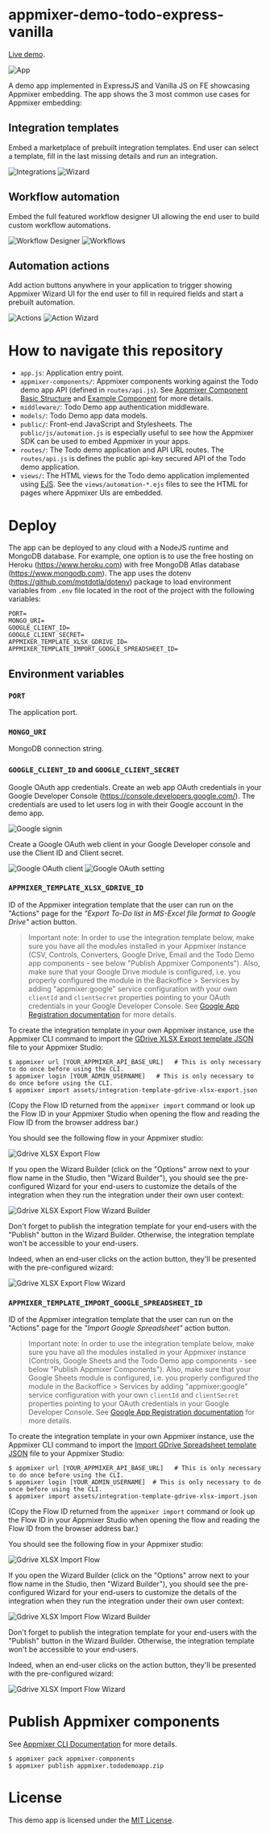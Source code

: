 # appmixer-demo-todo-express-vanilla

[Live demo](http://am-demo-todo-express-vanilla.herokuapp.com).

![App](assets/todo-demo-app.png?raw=true "App")

A demo app implemented in ExpressJS and Vanilla JS on FE showcasing Appmixer embedding. The app shows the 3 most common use cases for Appmixer embedding:

## Integration templates

Embed a marketplace of prebuilt integration templates. End user can select a template, fill in the last missing details and run an integration.

![Integrations](assets/todo-demo-app-integrations.png?raw=true "Integrations")
![Wizard](assets/todo-demo-app-wizard.png?raw=true "Wizard")


## Workflow automation

Embed the full featured workflow designer UI allowing the end user to build custom workflow automations.

![Workflow Designer](assets/todo-demo-app-workflow-designer.png?raw=true "Workflow Designer")
![Workflows](assets/todo-demo-app-flows.png?raw=true "Flows")

## Automation actions

Add action buttons anywhere in your application to trigger showing Appmixer Wizard UI for the end user to fill in required fields and start a prebuilt automation.

![Actions](assets/todo-demo-app-actions.png?raw=true "Actions")
![Action Wizard](assets/todo-demo-app-action-wizard.png?raw=true "Action Wizard")

# How to navigate this repository

* `app.js`: Application entry point.
* `appmixer-components/`: Appmixer components working against the Todo demo app API (defined in `routes/api.js`). See [Appmixer Component Basic Structure](https://docs.appmixer.com/appmixer/component-definition/basic-structure) and [Example Component](https://docs.appmixer.com/appmixer/component-definition/example-component) for more details.
* `middleware/`: Todo Demo app authentication middleware.
* `models/`: Todo Demo app data models.
* `public/`: Front-end JavaScript and Stylesheets. The `public/js/automation.js` is especially useful to see how the Appmixer SDK can be used to embed Appmixer in your apps.
* `routes/`: The Todo demo application and API URL routes. The `routes/api.js` is defines the public api-key secured API of the Todo demo application.
* `views/`: The HTML views for the Todo demo application implemented using [EJS](https://ejs.co/). See the `views/automation-*.ejs` files to see the HTML for pages where Appmixer UIs are embedded.

# Deploy

The app can be deployed to any cloud with a NodeJS runtime and MongoDB database. For example, one option is to use the free hosting on Heroku (https://www.heroku.com) with free MongoDB Atlas database (https://www.mongodb.com). The app uses the dotenv (https://github.com/motdotla/dotenv) package to load environment variables from `.env` file located in the root of the project with the following variables:

```
PORT=
MONGO_URI=
GOOGLE_CLIENT_ID=
GOOGLE_CLIENT_SECRET=
APPMIXER_TEMPLATE_XLSX_GDRIVE_ID=
APPMIXER_TEMPLATE_IMPORT_GOOGLE_SPREADSHEET_ID=
```

## Environment variables

### `PORT`

The application port.

### `MONGO_URI`

MongoDB connection string.

### `GOOGLE_CLIENT_ID` and `GOOGLE_CLIENT_SECRET`

Google OAuth app credentials. Create an web app OAuth credentials in your Google Developer Console (https://console.developers.google.com/). The credentials are used to let users log in with their Google account in the demo app.

![Google signin](assets/todo-demo-app-google-signin.png?raw=true "Google signin")

Create a Google OAuth web client in your Google Developer console and use the Client ID and Client secret.

![Google OAuth client](assets/todo-demo-app-google-console-oauth-client.png?raw=true "Google OAuth client")
![Google OAuth setting](assets/todo-demo-app-google-console-oauth-setting.png?raw=true "Google OAuth setting")



### `APPMIXER_TEMPLATE_XLSX_GDRIVE_ID`

ID of the Appmixer integration template that the user can run on the "Actions" page for the *"Export To-Do list in MS-Excel file format to Google Drive"* action button.

> Important note: In order to use the integration template below, make sure you have all the modules installed in your Appmixer instance (CSV, Controls, Converters, Google Drive, Email and the Todo Demo app components - see below "Publish Appmixer Components"). Also, make sure that your Google Drive module is configured, i.e. you properly configured the module in the Backoffice > Services by adding "appmixer:google" service configuration with your own `clientId` and `clientSecret` properties pointing to your OAuth credentials in your Google Developer Console. See [Google App Registration documentation](https://docs.appmixer.com/appmixer/app-registration/google) for more details.

To create the integration template in your own Appmixer instance, use the Appmixer CLI command to import the [GDrive XLSX Export template JSON](assets/integration-template-gdrive-xlsx-export.json) file to your Appmixer Studio:

```
$ appmixer url [YOUR_APPMIXER_API_BASE_URL]   # This is only necessary to do once before using the CLI.
$ appmixer login [YOUR_ADMIN_USERNAME]   # This is only necessary to do once before using the CLI.
$ appmixer import assets/integration-template-gdrive-xlsx-export.json
```

(Copy the Flow ID returned from the `appmixer import` command or look up the Flow ID in your Appmixer Studio when opening the flow and reading the Flow ID from the browser address bar.)

You should see the following flow in your Appmixer studio:

![Gdrive XLSX Export Flow](assets/integration-template-gdrive-xlsx-export.png?raw=true "Gdrive XLSX Export Flow")

If you open the Wizard Builder (click on the "Options" arrow next to your flow name in the Studio, then "Wizard Builder"), you should see the pre-configured Wizard for your end-users to customize the details of the integration when they run the integration under their own user context:

![Gdrive XLSX Export Flow Wizard Builder](assets/integration-template-gdrive-xlsx-export-wizard-builder.png?raw=true "Gdrive XLSX Export Flow Wizard Builder")

Don't forget to publish the integration template for your end-users with the "Publish" button in the Wizard Builder. Otherwise, the integration template won't be accessible to your end-users.

Indeed, when an end-user clicks on the action button, they'll be presented with the pre-configured wizard:

![Gdrive XLSX Export Flow Wizard](assets/integration-template-gdrive-xlsx-export-wizard.png?raw=true "Gdrive XLSX Export Flow Wizard")



### `APPMIXER_TEMPLATE_IMPORT_GOOGLE_SPREADSHEET_ID`

ID of the Appmixer integration template that the user can run on the "Actions" page for the *"Import Google Spreadsheet"* action button.

> Important note: In order to use the integration template below, make sure you have all the modules installed in your Appmixer instance (Controls, Google Sheets and the Todo Demo app components - see below "Publish Appmixer Components"). Also, make sure that your Google Sheets module is configured, i.e. you properly configured the module in the Backoffice > Services by adding "appmixer:google" service configuration with your own `clientId` and `clientSecret` properties pointing to your OAuth credentials in your Google Developer Console. See [Google App Registration documentation](https://docs.appmixer.com/appmixer/app-registration/google) for more details.

To create the integration template in your own Appmixer instance, use the Appmixer CLI command to import the [Import GDrive Spreadsheet template JSON](assets/integration-template-gdrive-xlsx-import.json) file to your Appmixer Studio:

```
$ appmixer url [YOUR_APPMIXER_API_BASE_URL]   # This is only necessary to do once before using the CLI.
$ appmixer login [YOUR_ADMIN_USERNAME]  # This is only necessary to do once before using the CLI.
$ appmixer import assets/integration-template-gdrive-xlsx-import.json
```

(Copy the Flow ID returned from the `appmixer import` command or look up the Flow ID in your Appmixer Studio when opening the flow and reading the Flow ID from the browser address bar.)

You should see the following flow in your Appmixer studio:

![Gdrive XLSX Import Flow](assets/integration-template-gdrive-xlsx-import.png?raw=true "Gdrive XLSX Import Flow")

If you open the Wizard Builder (click on the "Options" arrow next to your flow name in the Studio, then "Wizard Builder"), you should see the pre-configured Wizard for your end-users to customize the details of the integration when they run the integration under their own user context:

![Gdrive XLSX Import Flow Wizard Builder](assets/integration-template-gdrive-xlsx-import-wizard-builder.png?raw=true "Gdrive XLSX Import Flow Wizard Builder")

Don't forget to publish the integration template for your end-users with the "Publish" button in the Wizard Builder. Otherwise, the integration template won't be accessible to your end-users.

Indeed, when an end-user clicks on the action button, they'll be presented with the pre-configured wizard:

![Gdrive XLSX Import Flow Wizard](assets/integration-template-gdrive-xlsx-import-wizard.png?raw=true "Gdrive XLSX Import Flow Wizard")



# Publish Appmixer components

See [Appmixer CLI Documentation](https://docs.appmixer.com/appmixer/appmixer-cli/appmixer-cli) for more details.

```
$ appmixer pack appmixer-components
$ appmixer publish appmixer.tododemoapp.zip
```

# License

This demo app is licensed under the [MIT License](https://opensource.org/licenses/MIT).